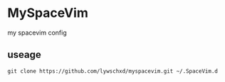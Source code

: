 # MySpaceVim
my spacevim config

## useage
```
git clone https://github.com/lywschxd/myspacevim.git ~/.SpaceVim.d
```
